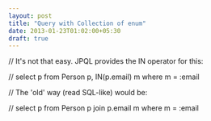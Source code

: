 ```yaml
---
layout: post
title: "Query with Collection of enum"
date: 2013-01-23T01:02:00+05:30
draft: true
---
```


//  It's not that easy. JPQL provides the IN operator for this:

//  select p from Person p, IN(p.email) m where m = :email

//  The 'old' way (read SQL-like) would be:

//  select p from Person p join p.email m where m = :email
